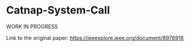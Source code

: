 # Catnap-System-Call
WORK IN PROGRESS<br/>

Link to the original paper: https://ieeexplore.ieee.org/document/8978918
